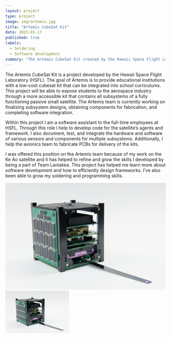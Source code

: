 ```yaml
---
layout: project
type: project
image: img/artemis.jpg
title: "Artemis CubeSat Kit"
date: 2023-01-17
published: true
labels:
  - Soldering
  - Software development
summary: "The Artemis CubeSat Kit created by the Hawaii Space Flight Laboratory aims to provide educational institutions with the ability to expose students to the space industry and the process of developing small satellites."
---
```


The Artemis CubeSat Kit is a project developed by the Hawaii Space Flight Laboratory (HSFL). The goal of Artemis is to provide educational institutions with a low-cost cubesat kit that can be integrated into school curriculums. This project will be able to expose students to the aerospace industry through a more accessible kit that contains all subsystems of a fully functioning passive small satellite. The Artemis team is currently working on finalizing subsystem designs, obtaining components for fabrication, and completing software integration.

Within this project I am a software assistant to the full-time employees at HSFL. Through this role I help to develop code for the satellite’s agents and framework. I also document, test, and integrate the hardware and software of various sensors and components for multiple subsystems. Additionally, I help the avionics team to fabricate PCBs for delivery of the kits.

I was offered this position on the Artemis team because of my work on the Ke Ao satellite and it has helped to refine and grow the skills I developed by being a part of Team Laniakea. This project has helped me learn more about software development and how to efficiently design frameworks. I’ve also been able to grow my soldering and programming skills. 

<img class="img-fluid" src="../img/artemis-image.jpg">
<div class="text-center p-4">
  <img width="200px" src="../img/artemis-image.jpg" class="img-thumbnail" >
</div>
